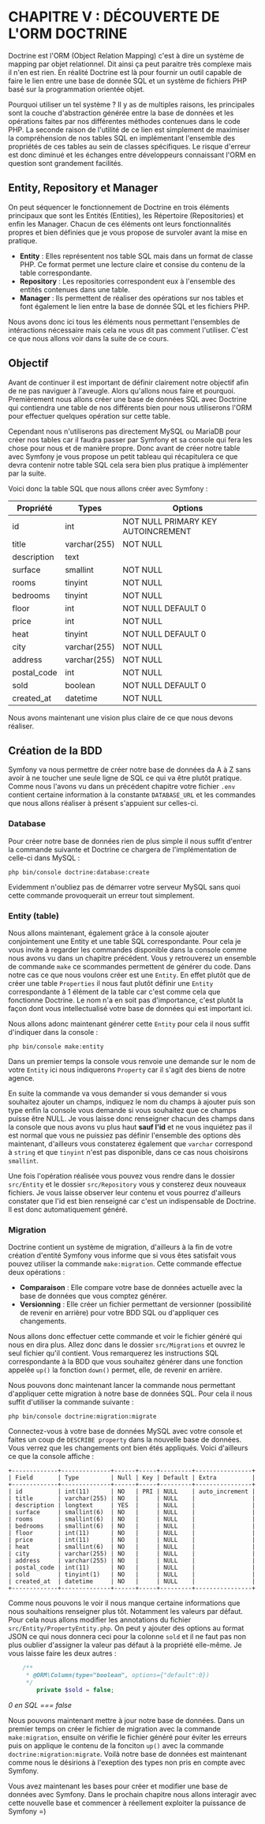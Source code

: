 # CHAPITRE V : DÉCOUVERTE DE L'ORM DOCTRINE

Doctrine est l'ORM (Object Relation Mapping) c'est à dire un système de mapping par objet relationnel. Dit ainsi ça peut paraitre très complexe mais il n'en est rien. En réalité Doctrine est là pour fournir un outil capable de faire le lien entre une base de donnée SQL et un système de fichiers PHP basé sur la programmation orientée objet.

Pourquoi utiliser un tel système ? Il y as de multiples raisons, les principales sont la couche d'abstraction générée entre la base de données et les opérations faites par nos différentes méthodes contenues dans le code PHP. La seconde raison de l'utilité de ce lien est simplement de maximiser la compréhension de nos tables SQL en implémentant l'ensemble des propriétés de ces tables au sein de classes spécifiques. Le risque d'erreur est donc diminué et les échanges entre développeurs connaissant l'ORM en question sont grandement facilités.

## Entity, Repository et Manager

On peut séquencer le fonctionnement de Doctrine en trois éléments principaux que sont les Entités (Entities), les Répertoire (Repositories) et enfin les Manager. Chacun de ces éléments ont leurs fonctionnalités propres et bien définies que je vous propose de survoler avant la mise en pratique.

* **Entity** : Elles représentent nos table SQL mais dans un format de classe PHP. Ce format permet une lecture claire et consise du contenu de la table correspondante.
* **Repository** : Les repositories correspondent eux à l'ensemble des entités contenues dans une table.
* **Manager** : Ils permettent de réaliser des opérations sur nos tables et font également le lien entre la base de donnée SQL et les fichiers PHP.

Nous avons donc ici tous les éléments nous permettant l'ensembles de intéractions nécessaire mais cela ne vous dit pas comment l'utiliser. C'est ce que nous allons voir dans la suite de ce cours.

## Objectif

Avant de continuer il est important de définir clairement notre objectif afin de ne pas naviguer à l'aveugle. Alors qu'allons nous faire et pourquoi. Premièrement nous allons créer une base de données SQL avec Doctrine qui contiendra une table de nos différents bien pour nous utiliserons l'ORM pour effectuer quelques opération sur cette table.

Cependant nous n'utiliserons pas directement MySQL ou MariaDB pour créer nos tables car il faudra passer par Symfony et sa console qui fera les chose pour nous et de manière propre. Donc avant de créer notre table avec Symfony je vous propose un petit tableau qui récapitulera ce que devra contenir notre table SQL cela sera bien plus pratique à implémenter par la suite.

Voici donc la table SQL que nous allons créer avec Symfony :

 Propriété              | Types                        | Options                              |
----------------------- | ---------------------------- | ------------------------------------ |
id                      | int                          | NOT NULL PRIMARY KEY AUTOINCREMENT   |
title                   | varchar(255)                 | NOT NULL                             |
description             | text                         | &nbsp;                               |
surface                 | smallint                     | NOT NULL                             |
rooms                   | tinyint                      | NOT NULL                             |
bedrooms                | tinyint                      | NOT NULL                             |
floor                   | int                          | NOT NULL DEFAULT 0                   |
price                   | int                          | NOT NULL                             |
heat                    | tinyint                      | NOT NULL DEFAULT 0                   |
city                    | varchar(255)                 | NOT NULL                             |
address                 | varchar(255)                 | NOT NULL                             |
postal_code             | int                          | NOT NULL                             |
sold                    | boolean	                     | NOT NULL DEFAULT 0                   |
created_at              | datetime                     | NOT NULL                             |


Nous avons maintenant une vision plus claire de ce que nous devons réaliser. 

## Création de la BDD

Symfony va nous permettre de créer notre base de données da A à Z sans avoir à ne toucher une seule ligne de SQL ce qui va être plutôt pratique. Comme nous l'avons vu dans un précédent chapitre votre fichier `.env` contient certaine information à la constante `DATABASE_URL` et les commandes que nous allons réaliser à présent s'appuient sur celles-ci.

### Database

Pour créer notre base de données rien de plus simple il nous suffit d'entrer la commande suivante et Doctrine ce chargera de l'implémentation de celle-ci dans MySQL :

`php bin/console doctrine:database:create`

Evidemment n'oubliez pas de démarrer votre serveur MySQL sans quoi cette commande provoquerait un erreur tout simplement.

### Entity (table)

Nous allons maintenant, également grâce à la console ajouter conjointement une Entity et une table SQL correspondante. Pour cela je vous invite à regarder les commandes disponible dans la console comme nous avons vu dans un chapitre précédent. Vous y retrouverez un ensemble de commande `make` ce scommandes permettent de générer du code. Dans notre cas ce que nous voulons créer est une `Entity`. En effet plutôt que de créer une table `Properties` il nous faut plutôt définir une `Entity` correspondante à 1 élément de la table car c'est comme cela que fonctionne Doctrine. Le nom n'a en soit pas d'importance, c'est plutôt la façon dont vous intellectualisé votre base de données qui est important ici.

Nous allons adonc maintenant générer cette `Entity` pour cela il nous suffit d'indiquer dans la console :

`php bin/console make:entity`

Dans un premier temps la console vous renvoie une demande sur le nom de votre `Entity` ici nous indiquerons `Property` car il s'agit des biens de notre agence.

En suite la commande va vous demander si vous demander si vous souhaitez ajouter un champs, indiquez le nom du champs à ajouter puis son type enfin la console vous demande si vous souhaitez que ce champs puisse être NULL. Je vous laisse donc renseigner chacun des champs dans la console que nous avons vu plus haut **sauf l'id** et ne vous inquiétez pas il est normal que vous ne puissiez pas définir l'ensemble des options dès maintenant, d'ailleurs vous constaterez également que `varchar` correspond à `string` et que `tinyint` n'est pas disponible, dans ce cas nous choisirons `smallint`.

Une fois l'opération réalisée vous pouvez vous rendre dans le dossier `src/Entity` et le dossier `src/Repository` vous y consterez deux nouveaux fichiers. Je vous laisse observer leur contenu et vous pourrez d'ailleurs constater que l'id est bien renseigné car c'est un indispensable de Doctrine. Il est donc automatiquement généré.

### Migration

Doctrine contient un système de migration, d'ailleurs à la fin de votre création d'entité Symfony vous informe que si vous êtes satisfait vous pouvez utiliser la commande `make:migration`. Cette commande effectue deux opérations :

* **Comparaison** : Elle compare votre base de données actuelle avec la base de données que vous comptez générer.
* **Versionning** : Elle créer un fichier permettant de versionner (possibilité de revenir en arrière) pour votre BDD SQL ou d'appliquer ces changements.

Nous allons donc effectuer cette commande et voir le fichier généré qui nous en dira plus. Allez donc dans le dossier `src/Migrations` et ouvrez le seul fichier qu'il contient. Vous remarquerez les instructions SQL correspondante à la BDD que vous souhaitez générer dans une fonction appelée `up()` la fonction `down()` permet, elle, de revenir en arrière.

Nous pouvons donc maintenant lancer la commande nous permettant d'appliquer cette migration à notre base de données SQL. Pour cela il nous suffit d'utiliser la commande suivante :

`php bin/console doctrine:migration:migrate`

Connectez-vous à votre base de données MySQL avec votre console et faites un coup de `DESCRIBE property` dans la nouvelle base de données. Vous verrez que les changements ont bien étés appliqués. Voici d'ailleurs ce que la console affiche :

```
+-------------+--------------+------+-----+---------+----------------+
| Field       | Type         | Null | Key | Default | Extra          |
+-------------+--------------+------+-----+---------+----------------+
| id          | int(11)      | NO   | PRI | NULL    | auto_increment |
| title       | varchar(255) | NO   |     | NULL    |                |
| description | longtext     | YES  |     | NULL    |                |
| surface     | smallint(6)  | NO   |     | NULL    |                |
| rooms       | smallint(6)  | NO   |     | NULL    |                |
| bedrooms    | smallint(6)  | NO   |     | NULL    |                |
| floor       | int(11)      | NO   |     | NULL    |                |
| price       | int(11)      | NO   |     | NULL    |                |
| heat        | smallint(6)  | NO   |     | NULL    |                |
| city        | varchar(255) | NO   |     | NULL    |                |
| address     | varchar(255) | NO   |     | NULL    |                |
| postal_code | int(11)      | NO   |     | NULL    |                |
| sold        | tinyint(1)   | NO   |     | NULL    |                |
| created_at  | datetime     | NO   |     | NULL    |                |
+-------------+--------------+------+-----+---------+----------------+
```

Comme nous pouvons le voir il nous manque certaine informations que nous souhaitions renseigner plus tôt. Notamment les valeurs par défaut. Pour cela nous allons modifier les annotations du fichier `src/Entity/PropertyEntity.php`. On peut y ajouter des options au format JSON ce qui nous donnera ceci pour la colonne `sold` et il ne faut pas non plus oublier d'assigner la valeur pas défaut à la propriété elle-même. Je vous laisse faire les deux autres :

```php
    /**
     * @ORM\Column(type="boolean", options={"default":0})
     */
		private $sold = false;
```
*0 en SQL === false*

Nous pouvons maintenant mettre à jour notre base de données. Dans un premier temps on créer le fichier de migration avec la commande `make:migration`, ensuite on vérifie le fichier généré pour éviter les erreurs puis on applique le contenu de la fonciton `up()` avec la commande `doctrine:migration:migrate`. Voilà notre base de données est maintenant comme nous le désirions à l'exeption des types non pris en compte avec Symfony.

Vous avez maintenant les bases pour créer et modifier une base de données avec Symfony. Dans le prochain chapitre nous allons interagir avec cette nouvelle base et commencer à réellement exploiter la puissance de Symfony =)